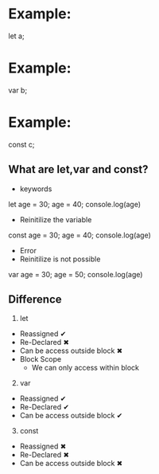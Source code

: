 
# Example:
let a;

# Example:
var b;

# Example:
const c;


## What are let,var and const?
- keywords

let age = 30;
age = 40;
console.log(age)

* Reinitilize the variable

const age = 30;
age = 40;
console.log(age)

* Error
* Reinitilize is not possible

var age = 30;
age = 50;
console.log(age)


## Difference

1. let
- Reassigned ✔
- Re-Declared ✖
- Can be access outside block ✖
- Block Scope
    - We can only access within block

2. var
- Reassigned ✔
- Re-Declared ✔
- Can be access outside block ✔

3. const
- Reassigned ✖
- Re-Declared ✖
- Can be access outside block ✖
